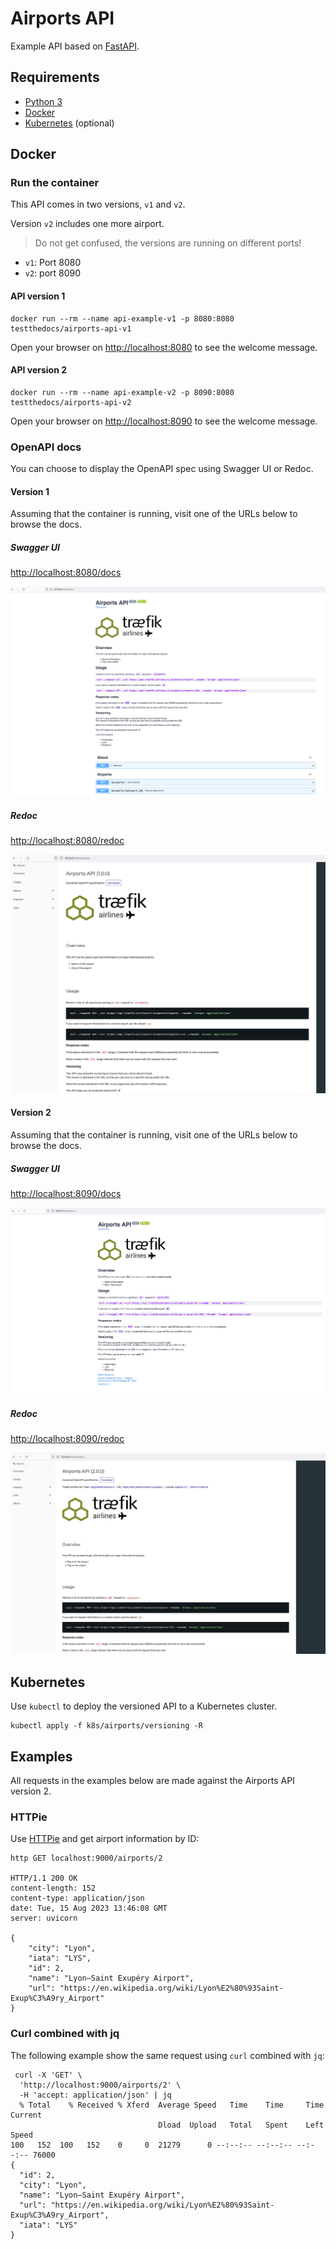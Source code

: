 # Airports API

Example API based on [FastAPI](https://fastapi.tiangolo.com/ "Link to FastAPI website").

## Requirements

- [Python 3](https://www.python.org/ "Link to website of Python")
- [Docker](https://www.docker.com/ "Link to the website of Docker")
- [Kubernetes](https://kubernetes.io/ "Link to the website of Kubernetes") (optional)

## Docker

### Run the container

This API comes in two versions, `v1` and `v2`.

Version `v2` includes one more airport.

> Do not get confused, the versions are running on different ports!

- `v1`: Port 8080
- `v2`: port 8090

#### API version 1

```shell
docker run --rm --name api-example-v1 -p 8080:8080 testthedocs/airports-api-v1
```

Open your browser on [http://localhost:8080](http://localhost:8080 "Link to localhost on port 8080") to see the welcome message.

#### API version 2

```shell
docker run --rm --name api-example-v2 -p 8090:8080 testthedocs/airports-api-v2
```

Open your browser on [http://localhost:8090](http://localhost:8090 "Link to localhost on port 8080") to see the welcome message.

### OpenAPI docs

You can choose to display the OpenAPI spec using Swagger UI or Redoc.

#### Version 1

Assuming that the container is running, visit one of the URLs below to browse the docs.

##### Swagger UI

[http://localhost:8080/docs](http://localhost:8080/docs "Link to Swagger UI based docs")

![Swagger UI](/docs/assets/airports-api-v1-swagger-ui.png "Swagger UI")

##### Redoc

[http://localhost:8080/redoc](http://localhost:8080/redoc "Link to Redoc based docs")

![Redoc](/docs/assets/airports-api-v1-redoc.png "Redoc")

#### Version 2

Assuming that the container is running, visit one of the URLs below to browse the docs.

##### Swagger UI

[http://localhost:8090/docs](http://localhost:8090/docs "Link to Swagger UI based docs")

![Swagger UI](/docs/assets/airports-api-v2-swagger-ui.png "Swagger UI")

##### Redoc

[http://localhost:8090/redoc](http://localhost:8090/redoc "Link to Redoc based docs")

![Redoc](/docs/assets/airports-api-v2-redoc.png "Redoc")

## Kubernetes

Use `kubectl` to deploy the versioned API to a Kubernetes cluster.

```shell
kubectl apply -f k8s/airports/versioning -R
```

## Examples

All requests in the examples below are made against the Airports API version 2.

### HTTPie

Use [HTTPie](https://httpie.io/ "Link to website of HTTPie") and get airport information by ID:

```shell
http GET localhost:9000/airports/2

HTTP/1.1 200 OK
content-length: 152
content-type: application/json
date: Tue, 15 Aug 2023 13:46:08 GMT
server: uvicorn

{
    "city": "Lyon",
    "iata": "LYS",
    "id": 2,
    "name": "Lyon–Saint Exupéry Airport",
    "url": "https://en.wikipedia.org/wiki/Lyon%E2%80%93Saint-Exup%C3%A9ry_Airport"
}
```

### Curl combined with jq

The following example show the same request using `curl` combined with `jq`:

```shell
 curl -X 'GET' \
  'http://localhost:9000/airports/2' \
  -H 'accept: application/json' | jq
  % Total    % Received % Xferd  Average Speed   Time    Time     Time  Current
                                 Dload  Upload   Total   Spent    Left  Speed
100   152  100   152    0     0  21279      0 --:--:-- --:--:-- --:--:-- 76000
{
  "id": 2,
  "city": "Lyon",
  "name": "Lyon–Saint Exupéry Airport",
  "url": "https://en.wikipedia.org/wiki/Lyon%E2%80%93Saint-Exup%C3%A9ry_Airport",
  "iata": "LYS"
}
```

